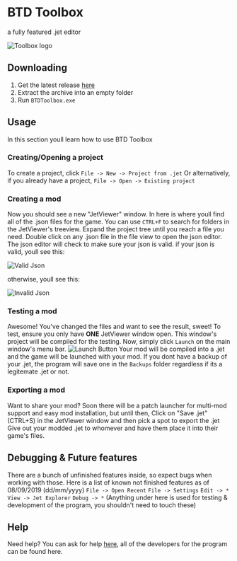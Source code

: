 # BTD Toolbox
a fully featured .jet editor

![Toolbox logo](https://media.discordapp.net/attachments/231001909442379776/620116877515161611/ReadmeBanner.png)

## Downloading
1. Get the latest release [here](https://github.com/TDToolbox/BTDToolbox/releases)
2. Extract the archive into an empty folder
3. Run ``BTDToolbox.exe``

## Usage
In this section youll learn how to use BTD Toolbox
### Creating/Opening a project
To create a project, click ``File -> New -> Project from .jet``
Or alternatively, if you already have a project, ``File -> Open -> Existing project``

### Creating a mod
Now you should see a new "JetViewer" window. In here is where youll find all of the .json files for the game.
You can use ``CTRL+F`` to search for folders in the JetViewer's treeview.
Expand the project tree until you reach a file you need.
Double click on any .json file in the file view to open the json editor.
The json editor will check to make sure your json is valid.
if your json is valid, youll see this:

![Valid Json](https://media.discordapp.net/attachments/231001909442379776/620355121703813120/unknown.png)

otherwise, youll see this:

![Invalid Json](https://media.discordapp.net/attachments/231001909442379776/620355210640097280/unknown.png)

### Testing a mod
Awesome! You've changed the files and want to see the result, sweet!
To test, ensure you only have **ONE** JetViewer window open. This window's project will be compiled for the testing.
Now, simply click ``Launch`` on the main window's menu bar.
![Launch Button](https://media.discordapp.net/attachments/231001909442379776/620354734972338186/unknown.png)
Your mod will be compiled into a .jet and the game will be launched with your mod.
If you dont have a backup of your .jet, the program will save one in the ``Backups`` folder regardless if its a legitemate .jet or not.

### Exporting a mod
Want to share your mod? Soon there will be a patch launcher for multi-mod support and easy mod installation, but until then,
Click on "Save .jet" (CTRL+S) in the JetViewer window and then pick a spot to export the .jet
Give out your modded .jet to whomever and have them place it into their game's files.

## Debugging & Future features
There are a bunch of unfinished features inside, so expect bugs when working with those.
Here is a list of known not finished features as of 08/09/2019 (dd/mm/yyyy)
``File -> Open Recent``
``File -> Settings``
``Edit -> *``
``View -> Jet Explorer``
``Debug -> *`` (Anything under here is used for testing & development of the program, you shouldn't need to touch these)

## Help
Need help? You can ask for help [here](https://discord.gg/Yr2tYte), all of the developers for the program can be found here.